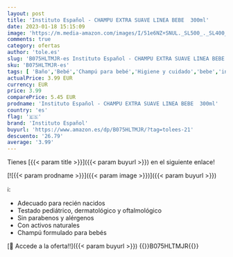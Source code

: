 ```yaml
---
layout: post
title: 'Instituto Español - CHAMPU EXTRA SUAVE LINEA BEBE  300ml'
date: 2023-01-18 15:15:09
image: 'https://m.media-amazon.com/images/I/51e6NZ+SNUL._SL500_._SL400_.jpg'
comments: true
category: ofertas
author: 'tole.es'
slug: 'B075HLTMJR-es Instituto Español - CHAMPU EXTRA SUAVE LINEA BEBE 300ml'
sku: 'B075HLTMJR-es'
tags: [ 'Baño','Bebé','Champú para bebé','Higiene y cuidado','bebe','instituto español','🇪🇸', ]
actualPrice: 3.99 EUR
currency: EUR
price: 3.99
comparePrice: 5.45 EUR
prodname: 'Instituto Español - CHAMPU EXTRA SUAVE LINEA BEBE  300ml'
country: 'es'
flag: '🇪🇸'
brand: 'Instituto Español'
buyurl: 'https://www.amazon.es/dp/B075HLTMJR/?tag=tolees-21'
descuento: '26.79'
average: '3.99'
---
```


Tienes [{{< param title >}}]({{< param buyurl >}}) en el siguiente enlace!

[![{{< param prodname >}}]({{< param image >}})]({{< param buyurl >}})

ℹ️:

- Adecuado para recién nacidos
- Testado pediátrico, dermatológico y oftalmológico
- Sin parabenos y alérgenos
- Con activos naturales
- Champú formulado para bebés

[🛒 Accede a la oferta!!]({{< param buyurl >}})
{{<world>}}B075HLTMJR{{</world>}}
